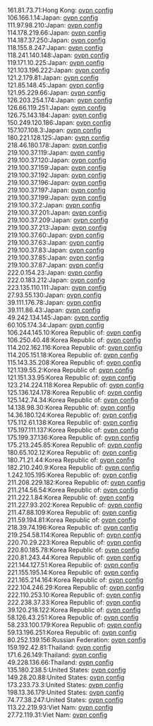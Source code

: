 161.81.73.71:Hong Kong: [ovpn config](vpn/161_81_73_71.ovpn)  
106.166.1.14:Japan: [ovpn config](vpn/106_166_1_14.ovpn)  
111.97.98.210:Japan: [ovpn config](vpn/111_97_98_210.ovpn)  
114.178.219.66:Japan: [ovpn config](vpn/114_178_219_66.ovpn)  
114.187.37.250:Japan: [ovpn config](vpn/114_187_37_250.ovpn)  
118.155.8.247:Japan: [ovpn config](vpn/118_155_8_247.ovpn)  
118.241.140.148:Japan: [ovpn config](vpn/118_241_140_148.ovpn)  
119.171.10.225:Japan: [ovpn config](vpn/119_171_10_225.ovpn)  
121.103.196.222:Japan: [ovpn config](vpn/121_103_196_222.ovpn)  
121.2.179.81:Japan: [ovpn config](vpn/121_2_179_81.ovpn)  
121.85.148.45:Japan: [ovpn config](vpn/121_85_148_45.ovpn)  
121.95.229.66:Japan: [ovpn config](vpn/121_95_229_66.ovpn)  
126.203.254.174:Japan: [ovpn config](vpn/126_203_254_174.ovpn)  
126.66.119.251:Japan: [ovpn config](vpn/126_66_119_251.ovpn)  
126.75.143.184:Japan: [ovpn config](vpn/126_75_143_184.ovpn)  
150.249.120.186:Japan: [ovpn config](vpn/150_249_120_186.ovpn)  
157.107.108.3:Japan: [ovpn config](vpn/157_107_108_3.ovpn)  
180.221.128.125:Japan: [ovpn config](vpn/180_221_128_125.ovpn)  
218.46.180.178:Japan: [ovpn config](vpn/218_46_180_178.ovpn)  
219.100.37.119:Japan: [ovpn config](vpn/219_100_37_119.ovpn)  
219.100.37.120:Japan: [ovpn config](vpn/219_100_37_120.ovpn)  
219.100.37.159:Japan: [ovpn config](vpn/219_100_37_159.ovpn)  
219.100.37.192:Japan: [ovpn config](vpn/219_100_37_192.ovpn)  
219.100.37.196:Japan: [ovpn config](vpn/219_100_37_196.ovpn)  
219.100.37.197:Japan: [ovpn config](vpn/219_100_37_197.ovpn)  
219.100.37.199:Japan: [ovpn config](vpn/219_100_37_199.ovpn)  
219.100.37.2:Japan: [ovpn config](vpn/219_100_37_2.ovpn)  
219.100.37.201:Japan: [ovpn config](vpn/219_100_37_201.ovpn)  
219.100.37.209:Japan: [ovpn config](vpn/219_100_37_209.ovpn)  
219.100.37.213:Japan: [ovpn config](vpn/219_100_37_213.ovpn)  
219.100.37.60:Japan: [ovpn config](vpn/219_100_37_60.ovpn)  
219.100.37.63:Japan: [ovpn config](vpn/219_100_37_63.ovpn)  
219.100.37.83:Japan: [ovpn config](vpn/219_100_37_83.ovpn)  
219.100.37.85:Japan: [ovpn config](vpn/219_100_37_85.ovpn)  
219.100.37.87:Japan: [ovpn config](vpn/219_100_37_87.ovpn)  
222.0.154.23:Japan: [ovpn config](vpn/222_0_154_23.ovpn)  
222.0.183.212:Japan: [ovpn config](vpn/222_0_183_212.ovpn)  
223.135.110.111:Japan: [ovpn config](vpn/223_135_110_111.ovpn)  
27.93.55.130:Japan: [ovpn config](vpn/27_93_55_130.ovpn)  
39.111.176.78:Japan: [ovpn config](vpn/39_111_176_78.ovpn)  
39.111.86.43:Japan: [ovpn config](vpn/39_111_86_43.ovpn)  
49.242.134.145:Japan: [ovpn config](vpn/49_242_134_145.ovpn)  
60.105.174.34:Japan: [ovpn config](vpn/60_105_174_34.ovpn)  
106.244.145.10:Korea Republic of: [ovpn config](vpn/106_244_145_10.ovpn)  
106.250.40.48:Korea Republic of: [ovpn config](vpn/106_250_40_48.ovpn)  
114.202.162.116:Korea Republic of: [ovpn config](vpn/114_202_162_116.ovpn)  
114.205.151.18:Korea Republic of: [ovpn config](vpn/114_205_151_18.ovpn)  
115.143.35.208:Korea Republic of: [ovpn config](vpn/115_143_35_208.ovpn)  
121.139.55.2:Korea Republic of: [ovpn config](vpn/121_139_55_2.ovpn)  
121.151.33.95:Korea Republic of: [ovpn config](vpn/121_151_33_95.ovpn)  
123.214.224.118:Korea Republic of: [ovpn config](vpn/123_214_224_118.ovpn)  
125.136.124.178:Korea Republic of: [ovpn config](vpn/125_136_124_178.ovpn)  
125.142.74.34:Korea Republic of: [ovpn config](vpn/125_142_74_34.ovpn)  
14.138.98.30:Korea Republic of: [ovpn config](vpn/14_138_98_30.ovpn)  
14.36.180.124:Korea Republic of: [ovpn config](vpn/14_36_180_124.ovpn)  
175.112.61.138:Korea Republic of: [ovpn config](vpn/175_112_61_138.ovpn)  
175.197.111.137:Korea Republic of: [ovpn config](vpn/175_197_111_137.ovpn)  
175.199.37.136:Korea Republic of: [ovpn config](vpn/175_199_37_136.ovpn)  
175.213.245.85:Korea Republic of: [ovpn config](vpn/175_213_245_85.ovpn)  
180.65.102.12:Korea Republic of: [ovpn config](vpn/180_65_102_12.ovpn)  
180.71.21.44:Korea Republic of: [ovpn config](vpn/180_71_21_44.ovpn)  
182.210.240.9:Korea Republic of: [ovpn config](vpn/182_210_240_9.ovpn)  
1.242.105.195:Korea Republic of: [ovpn config](vpn/1_242_105_195.ovpn)  
211.208.229.182:Korea Republic of: [ovpn config](vpn/211_208_229_182.ovpn)  
211.214.56.54:Korea Republic of: [ovpn config](vpn/211_214_56_54.ovpn)  
211.222.1.84:Korea Republic of: [ovpn config](vpn/211_222_1_84.ovpn)  
211.227.93.202:Korea Republic of: [ovpn config](vpn/211_227_93_202.ovpn)  
211.47.88.109:Korea Republic of: [ovpn config](vpn/211_47_88_109.ovpn)  
211.59.194.81:Korea Republic of: [ovpn config](vpn/211_59_194_81.ovpn)  
218.39.74.196:Korea Republic of: [ovpn config](vpn/218_39_74_196.ovpn)  
219.254.58.114:Korea Republic of: [ovpn config](vpn/219_254_58_114.ovpn)  
220.70.29.223:Korea Republic of: [ovpn config](vpn/220_70_29_223.ovpn)  
220.80.185.78:Korea Republic of: [ovpn config](vpn/220_80_185_78.ovpn)  
220.81.243.44:Korea Republic of: [ovpn config](vpn/220_81_243_44.ovpn)  
221.144.127.51:Korea Republic of: [ovpn config](vpn/221_144_127_51.ovpn)  
221.155.195.14:Korea Republic of: [ovpn config](vpn/221_155_195_14.ovpn)  
221.165.214.164:Korea Republic of: [ovpn config](vpn/221_165_214_164.ovpn)  
222.104.246.29:Korea Republic of: [ovpn config](vpn/222_104_246_29.ovpn)  
222.110.253.10:Korea Republic of: [ovpn config](vpn/222_110_253_10.ovpn)  
222.238.37.33:Korea Republic of: [ovpn config](vpn/222_238_37_33.ovpn)  
39.120.218.122:Korea Republic of: [ovpn config](vpn/39_120_218_122.ovpn)  
58.126.43.251:Korea Republic of: [ovpn config](vpn/58_126_43_251.ovpn)  
58.233.100.179:Korea Republic of: [ovpn config](vpn/58_233_100_179.ovpn)  
59.13.196.251:Korea Republic of: [ovpn config](vpn/59_13_196_251.ovpn)  
80.252.139.156:Russian Federation: [ovpn config](vpn/80_252_139_156.ovpn)  
159.192.42.81:Thailand: [ovpn config](vpn/159_192_42_81.ovpn)  
171.6.26.149:Thailand: [ovpn config](vpn/171_6_26_149.ovpn)  
49.228.136.66:Thailand: [ovpn config](vpn/49_228_136_66.ovpn)  
135.180.238.5:United States: [ovpn config](vpn/135_180_238_5.ovpn)  
149.28.20.88:United States: [ovpn config](vpn/149_28_20_88.ovpn)  
173.233.73.3:United States: [ovpn config](vpn/173_233_73_3.ovpn)  
198.13.36.179:United States: [ovpn config](vpn/198_13_36_179.ovpn)  
74.77.38.247:United States: [ovpn config](vpn/74_77_38_247.ovpn)  
113.22.219.93:Viet Nam: [ovpn config](vpn/113_22_219_93.ovpn)  
27.72.119.31:Viet Nam: [ovpn config](vpn/27_72_119_31.ovpn)  
